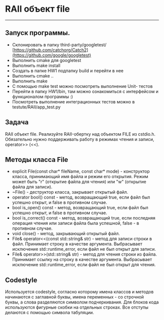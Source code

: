 # RAII объект file

------

## Запуск программы.

- Склонировать в папку third-party/googletest/ [https://github.com/catchorg/Catch2](https://github.com/google/googletest)
- Выполнить cmake для googletest
- Выполнить make install
- Создать в папке HW1 подпапку build и перейти в нее
- Выполнить cmake ..
- Выполнить make
- С помощью make test можно посмотреть выполнение Unit- тестов
- Перейти в папку HW1/bin, там можно ознакомиться с интерфейсом и функционалом программы :)
- Посмотреть выполнение интеграционных тестов можно в testute/RAII/app_test.py



## Задача
RAII объект file. Реализуйте RAII-обертку над объектом FILE из cstdio.h. Обязательно нужно поддерживать работу в режимах чтения и записи, operator>> (<<).

## Методы класса File
- explicit File(const char* fileName, const char* mode) - конструктор класса, принимающий имя файла и режим его открытия. Режим может быть "r" (открытие файла для чтения) или "w" (открытие файла для записи).
- ~File() - деструктор класса, закрывает открытый файл.
- operator bool() const - метод, возвращающий true, если файл был успешно открыт, и false в противном случае.
- bool is_open() const - метод, возвращающий true, если файл был успешно открыт, и false в противном случае.
- bool is_correct() const - метод, возвращающий true, если последняя операция чтения или записи файла была успешной, false - в противном случае.
- void close() - метод, закрывающий открытый файл.
- File& operator<<(const std::string& str) - метод для записи строки в файл. Принимает строку в качестве аргумента. Выбрасывает исключение std::runtime_error, если файл не был открыт для записи.
- File& operator>>(std::string& str) - метод для чтения строки из файла. Принимает ссылку на строку в качестве аргумента. Выбрасывает исключение std::runtime_error, если файл не был открыт для чтения.

## Codestyle
Используется codestyle, согласно которому имена классов и методов начинаются с заглавной буквы, имена переменных - со строчной буквы, а слова разделяются символом подчеркивания. Для блоков кода используются фигурные скобки на отдельных строках. Все отступы делаются с помощью символа табуляции. 



